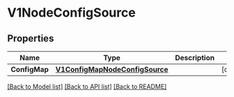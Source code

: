 # V1NodeConfigSource

## Properties
Name | Type | Description | Notes
------------ | ------------- | ------------- | -------------
**ConfigMap** | [**V1ConfigMapNodeConfigSource**](v1.ConfigMapNodeConfigSource.md) |  | [optional] 

[[Back to Model list]](../README.md#documentation-for-models) [[Back to API list]](../README.md#documentation-for-api-endpoints) [[Back to README]](../README.md)


